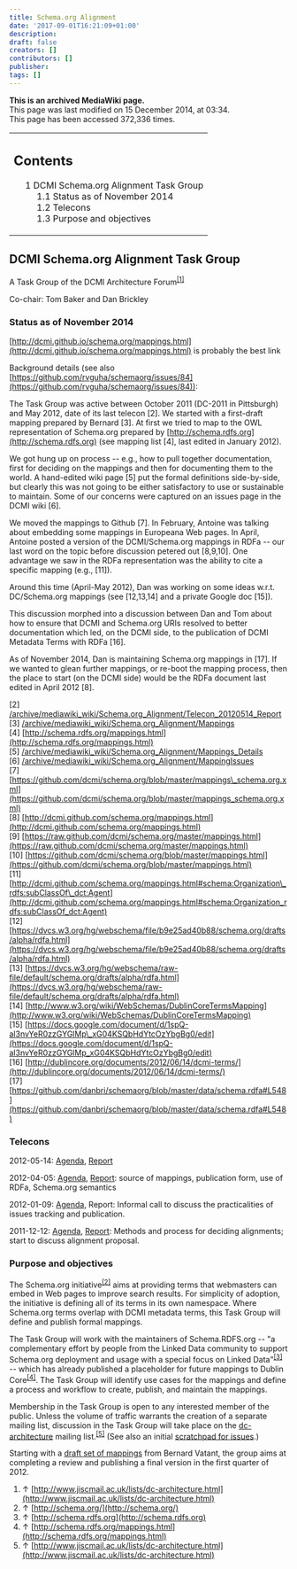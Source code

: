 ```yaml
---
title: Schema.org Alignment
date: '2017-09-01T16:21:09+01:00'
description: 
draft: false
creators: []
contributors: []
publisher: 
tags: []
---
```


 **This is an archived MediaWiki page.**  
This page was last modified on 15 December 2014, at 03:34.  
This page has been accessed 372,336 times.

<table id="toc" class="toc">
  <tr>
    <td>
      <div id="toctitle">
        <h2>Contents</h2>
      </div>
      <ul>
        <li class="toclevel-1 tocsection-1">
          <a href="#DCMI_Schema.org_Alignment_Task_Group"><span class="tocnumber">1</span> <span class="toctext">DCMI Schema.org Alignment Task Group</span></a>
          <ul>
            <li class="toclevel-2 tocsection-2"><a href="#Status_as_of_November_2014"><span class="tocnumber">1.1</span> <span class="toctext">Status as of November 2014</span></a></li>
            <li class="toclevel-2 tocsection-3"><a href="#Telecons"><span class="tocnumber">1.2</span> <span class="toctext">Telecons</span></a></li>
            <li class="toclevel-2 tocsection-4"><a href="#Purpose_and_objectives"><span class="tocnumber">1.3</span> <span class="toctext">Purpose and objectives</span></a></li>
          </ul>
        </li>
      </ul>
    </td>
  </tr>
</table>

## DCMI Schema.org Alignment Task Group 

A Task Group of the DCMI Architecture Forum<sup id="cite_ref-0" class="reference"><a href="#cite_note-0">[1]</a></sup>

Co-chair: Tom Baker and Dan Brickley

### Status as of November 2014 

[http://dcmi.github.io/schema.org/mappings.html](http://dcmi.github.io/schema.org/mappings.html) is probably the best link

Background details (see also [https://github.com/rvguha/schemaorg/issues/84](https://github.com/rvguha/schemaorg/issues/84)):

The Task Group was active between October 2011 (DC-2011 in Pittsburgh) and May 2012, date of its last telecon [2]. We started with a first-draft mapping prepared by Bernard [3]. At first we tried to map to the OWL representation of Schema.org prepared by [http://schema.rdfs.org](http://schema.rdfs.org) (see mapping list [4], last edited in January 2012).

We got hung up on process -- e.g., how to pull together documentation, first for deciding on the mappings and then for documenting them to the world. A hand-edited wiki page [5] put the formal definitions side-by-side, but clearly this was not going to be either satisfactory to use or sustainable to maintain. Some of our concerns were captured on an issues page in the DCMI wiki [6].

We moved the mappings to Github [7]. In February, Antoine was talking about embedding some mappings in Europeana Web pages. In April, Antoine posted a version of the DCMI/Schema.org mappings in RDFa -- our last word on the topic before discussion petered out [8,9,10]. One advantage we saw in the RDFa representation was the ability to cite a specific mapping (e.g., [11]).

Around this time (April-May 2012), Dan was working on some ideas w.r.t. DC/Schema.org mappings (see [12,13,14] and a private Google doc [15]).

This discussion morphed into a discussion between Dan and Tom about how to ensure that DCMI and Schema.org URIs resolved to better documentation which led, on the DCMI side, to the publication of DCMI Metadata Terms with RDFa [16].

As of November 2014, Dan is maintaining Schema.org mappings in [17]. If we wanted to glean further mappings, or re-boot the mapping process, then the place to start (on the DCMI side) would be the RDFa document last edited in April 2012 [8].

[2] [/archive/mediawiki_wiki/Schema.org\_Alignment/Telecon\_20120514\_Report](/archive/mediawiki_wiki/Schema.org_Alignment/Telecon_20120514_Report)  
[3] [/archive/mediawiki_wiki/Schema.org\_Alignment/Mappings](/archive/mediawiki_wiki/Schema.org_Alignment/Mappings)  
[4] [http://schema.rdfs.org/mappings.html](http://schema.rdfs.org/mappings.html)  
[5] [/archive/mediawiki_wiki/Schema.org\_Alignment/Mappings\_Details](/archive/mediawiki_wiki/Schema.org_Alignment/Mappings_Details)  
[6] [/archive/mediawiki_wiki/Schema.org\_Alignment/MappingIssues](/archive/mediawiki_wiki/Schema.org_Alignment/MappingIssues)  
[7] [https://github.com/dcmi/schema.org/blob/master/mappings\_schema.org.xml](https://github.com/dcmi/schema.org/blob/master/mappings_schema.org.xml)  
[8] [http://dcmi.github.com/schema.org/mappings.html](http://dcmi.github.com/schema.org/mappings.html)  
[9] [https://raw.github.com/dcmi/schema.org/master/mappings.html](https://raw.github.com/dcmi/schema.org/master/mappings.html)  
[10] [https://github.com/dcmi/schema.org/blob/master/mappings.html](https://github.com/dcmi/schema.org/blob/master/mappings.html)  
[11] [http://dcmi.github.com/schema.org/mappings.html#schema:Organization\_rdfs:subClassOf\_dct:Agent](http://dcmi.github.com/schema.org/mappings.html#schema:Organization_rdfs:subClassOf_dct:Agent)  
[12] [https://dvcs.w3.org/hg/webschema/file/b9e25ad40b88/schema.org/drafts/alpha/rdfa.html](https://dvcs.w3.org/hg/webschema/file/b9e25ad40b88/schema.org/drafts/alpha/rdfa.html)  
[13] [https://dvcs.w3.org/hg/webschema/raw-file/default/schema.org/drafts/alpha/rdfa.html](https://dvcs.w3.org/hg/webschema/raw-file/default/schema.org/drafts/alpha/rdfa.html)  
[14] [http://www.w3.org/wiki/WebSchemas/DublinCoreTermsMapping](http://www.w3.org/wiki/WebSchemas/DublinCoreTermsMapping)  
[15] [https://docs.google.com/document/d/1spQ-al3nvYeR0zzGYGlMp\_xG04KSQbHdYtcOzYbgBg0/edit](https://docs.google.com/document/d/1spQ-al3nvYeR0zzGYGlMp_xG04KSQbHdYtcOzYbgBg0/edit)  
[16] [http://dublincore.org/documents/2012/06/14/dcmi-terms/](http://dublincore.org/documents/2012/06/14/dcmi-terms/)  
[17] [https://github.com/danbri/schemaorg/blob/master/data/schema.rdfa#L548](https://github.com/danbri/schemaorg/blob/master/data/schema.rdfa#L548)

### Telecons 

2012-05-14: [Agenda](/archive/mediawiki_wiki/Schema.org_Alignment/Telecon_20120514), [Report](/archive/mediawiki_wiki/Schema.org_Alignment/Telecon_20120514_Report)

2012-04-05: [Agenda](/archive/mediawiki_wiki/Schema.org_Alignment/Telecon_20120405), [Report](/archive/mediawiki_wiki/Schema.org_Alignment/Telecon_20120405_Report): source of mappings, publication form, use of RDFa, Schema.org semantics

2012-01-09: [Agenda](https://www.jiscmail.ac.uk/cgi-bin/webadmin?A2=ind1201&L=dc-architecture&P=31754), Report: Informal call to discuss the practicalities of issues tracking and publication.

2011-12-12: [Agenda](/archive/mediawiki_wiki/Schema.org_Alignment/Telecon_20111212 "Schema.org Alignment/Telecon 20111212"), [Report](/archive/mediawiki_wiki/Schema.org_Alignment/Telecon_20111212_Report "Schema.org Alignment/Telecon 20111212 Report"): Methods and process for deciding alignments; start to discuss alignment proposal.

### Purpose and objectives 

The Schema.org initiative<sup id="cite_ref-1" class="reference"><a href="#cite_note-1">[2]</a></sup> aims at providing terms that webmasters can embed in Web pages to improve search results. For simplicity of adoption, the initiative is defining all of its terms in its own namespace. Where Schema.org terms overlap with DCMI metadata terms, this Task Group will define and publish formal mappings.

The Task Group will work with the maintainers of Schema.RDFS.org -- "a complementary effort by people from the Linked Data community to support Schema.org deployment and usage with a special focus on Linked Data"<sup id="cite_ref-2" class="reference"><a href="#cite_note-2">[3]</a></sup> -- which has already published a placeholder for future mappings to Dublin Core<sup id="cite_ref-3" class="reference"><a href="#cite_note-3">[4]</a></sup>. The Task Group will identify use cases for the mappings and define a process and workflow to create, publish, and maintain the mappings.

Membership in the Task Group is open to any interested member of the public. Unless the volume of traffic warrants the creation of a separate mailing list, discussion in the Task Group will take place on the [dc-architecture](http://www.jiscmail.ac.uk/lists/dc-architecture.html) mailing list.<sup id="cite_ref-4" class="reference"><a href="#cite_note-4">[5]</a></sup> (See also an initial [scratchpad for issues](/archive/mediawiki_wiki/Schema.org_Alignment/MappingIssues "Schema.org Alignment/MappingIssues").)

Starting with a [draft set of mappings](/archive/mediawiki_wiki/Schema.org_Alignment/Mappings "Schema.org Alignment/Mappings") from Bernard Vatant, the group aims at completing a review and publishing a final version in the first quarter of 2012.

1. ↑ [http://www.jiscmail.ac.uk/lists/dc-architecture.html](http://www.jiscmail.ac.uk/lists/dc-architecture.html)
2. ↑ [http://schema.org/](http://schema.org/)
3. ↑ [http://schema.rdfs.org](http://schema.rdfs.org)
4. ↑ [http://schema.rdfs.org/mappings.html](http://schema.rdfs.org/mappings.html)
5. ↑ [http://www.jiscmail.ac.uk/lists/dc-architecture.html](http://www.jiscmail.ac.uk/lists/dc-architecture.html)

